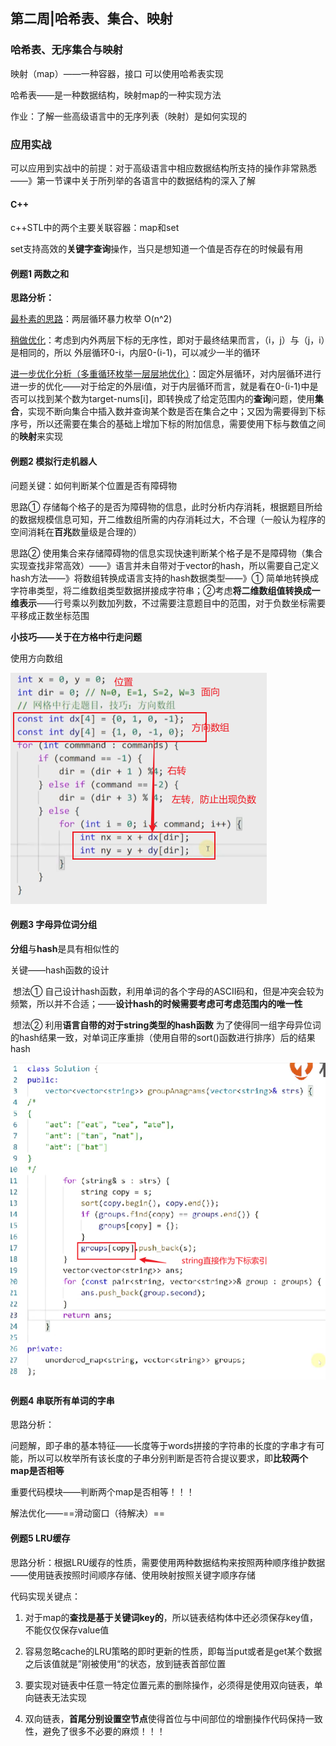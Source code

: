 ## 第二周|哈希表、集合、映射

### 哈希表、无序集合与映射

映射（map）——一种容器，接口 可以使用哈希表实现 

哈希表——是一种数据结构，映射map的一种实现方法

作业：了解一些高级语言中的无序列表（映射）是如何实现的

### 应用实战

可以应用到实战中的前提：对于高级语言中相应数据结构所支持的操作非常熟悉——》第一节课中关于所列举的各语言中的数据结构的深入了解

#### C++

c++STL中的两个主要关联容器：map和set

set支持高效的**关键字查询**操作，当只是想知道一个值是否存在的时候最有用	

#### 例题1 两数之和

**思路分析：**

<u>最朴素的思路</u>：两层循环暴力枚举 O(n^2)

<u>稍做优化</u>：考虑到内外两层下标的无序性，即对于最终结果而言，（i，j）与（j，i）是相同的，所以 外层循环0-i，内层0-(i-1)，可以减少一半的循环

<u>进一步优化分析（多重循环枚举一层层地优化）</u>：固定外层循环，对内层循环进行进一步的优化——对于给定的外层i值，对于内层循环而言，就是看在0-(i-1)中是否可以找到某个数为target-nums[i]，即转换成了给定范围内的**查询**问题，使用**集合**，实现不断向集合中插入数并查询某个数是否在集合之中；又因为需要得到下标序号，所以还需要在集合的基础上增加下标的附加信息，需要使用下标与数值之间的**映射**来实现

#### 例题2 模拟行走机器人

问题关键：如何判断某个位置是否有障碍物

思路①  存储每个格子的是否为障碍物的信息，此时分析内存消耗，根据题目所给的数据规模信息可知，开二维数组所需的内存消耗过大，不合理（一般认为程序的空间消耗在**百兆**数量级是合理的）

思路②  使用集合来存储障碍物的信息实现快速判断某个格子是不是障碍物（集合实现查找非常高效）——》语言并未自带对于vector的hash，所以需要自己定义hash方法——》将数组转换成语言支持的hash数据类型——》① 简单地转换成字符串类型，将二维数组类型数据拼接成字符串；②考虑**将二维数组值转换成一维表示**——行号乘以列数加列数，不过需要注意题目中的范围，对于负数坐标需要平移成正数坐标范围

**小技巧——关于在方格中行走问题**

使用方向数组

![image-20220804150715798](images/image-20220804150715798.png)

#### 例题3 字母异位词分组

**分组**与**hash**是具有相似性的

关键——hash函数的设计

​	想法① 自己设计hash函数，利用单词的各个字母的ASCⅡ码和，但是冲突会较为频繁，所以并不合适；——**设计hash的时候需要考虑可考虑范围内的唯一性**

​	 想法② 利用**语言自带的对于string类型的hash函数** 为了使得同一组字母异位词的hash结果一致，对单词正序重排（使用自带的sort()函数进行排序）后的结果hash 

![image-20220804144201632](images/image-20220804144201632.png)

#### 例题4 串联所有单词的字串

思路分析：

问题解，即子串的基本特征——长度等于words拼接的字符串的长度的字串才有可能，所以可以枚举所有该长度的子串分别判断是否符合提议要求，即**比较两个map是否相等**

重要代码模块——判断两个map是否相等！！！

解法优化——==滑动窗口（待解决）==

#### 例题5 LRU缓存

思路分析：根据LRU缓存的性质，需要使用两种数据结构来按照两种顺序维护数据——使用链表按照时间顺序存储、使用映射按照关键字顺序存储

代码实现关键点：

1. 对于map的**查找是基于关键词key的**，所以链表结构体中还必须保存key值，不能仅仅保存value值

2. 容易忽略cache的LRU策略的即时更新的性质，即每当put或者是get某个数据之后该值就是”刚被使用“的状态，放到链表首部位置

3. 要实现对链表中任意一特定位置元素的删除操作，必须得是使用双向链表，单向链表无法实现

4. 双向链表，**首尾分别设置空节点**使得首位与中间部位的增删操作代码保持一致性，避免了很多不必要的麻烦！！！

